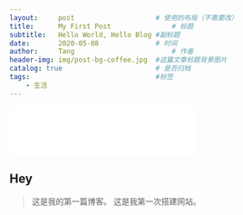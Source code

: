 ```yaml
---
layout:     post   				    # 使用的布局（不需要改）
title:      My First Post 				# 标题 
subtitle:   Hello World, Hello Blog #副标题
date:       2020-05-08 				# 时间
author:     Tang 						# 作者
header-img: img/post-bg-coffee.jpg 	#这篇文章标题背景图片
catalog: true 						# 是否归档
tags:								#标签
    - 生活
---
```


<iframe frameborder="no" border="0" marginwidth="0" marginheight="0" width="330" height="86" src="//music.163.com/outchain/player?type=2&id=1834841&auto=1&height=66"></iframe>




## Hey
>这是我的第一篇博客。
>这是我第一次搭建网站。

